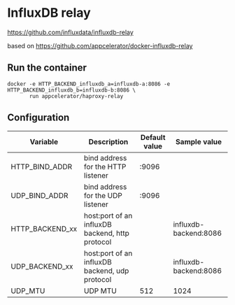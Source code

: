 # InfluxDB relay

https://github.com/influxdata/influxdb-relay

based on https://github.com/appcelerator/docker-influxdb-relay

## Run the container

    docker -e HTTP_BACKEND_influxdb_a=influxdb-a:8086 -e HTTP_BACKEND_influxdb_b=influxdb-b:8086 \
           run appcelerator/haproxy-relay

## Configuration

Variable | Description | Default value | Sample value 
-------- | ----------- | ------------- | ------------
HTTP_BIND_ADDR | bind address for the HTTP listener | :9096 |
UDP_BIND_ADDR | bind address for the UDP listener | :9096 |
HTTP_BACKEND_xx | host:port of an influxDB backend, http protocol | | influxdb-backend:8086 
UDP_BACKEND_xx | host:port of an influxDB backend, udp protocol | | influxdb-backend:8086 
UDP_MTU | UDP MTU | 512 | 1024
